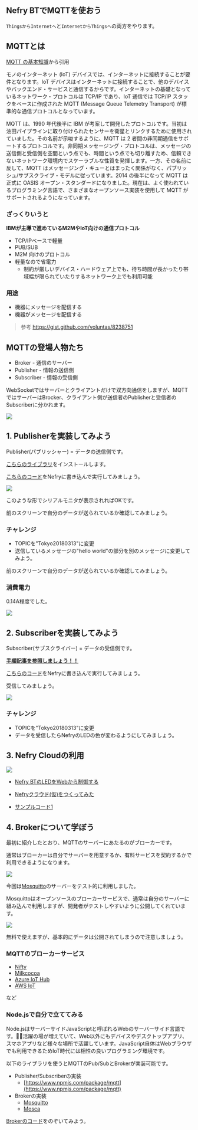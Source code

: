 ## Nefry BTでMQTTを使おう

`ThingsからInternetへ`と`InternetからThingsへ`の両方をやります。

## MQTTとは

[MQTT の基本知識](https://www.ibm.com/developerworks/jp/iot/library/iot-mqtt-why-good-for-iot/)から引用

モノのインターネット (IoT) デバイスでは、インターネットに接続することが要件となります。IoT デバイスはインターネットに接続することで、他のデバイスやバックエンド・サービスと通信するからです。インターネットの基礎となっているネットワーク・プロトコルは TCP/IP であり、IoT 通信では TCP/IP スタックをベースに作成された MQTT (Message Queue Telemetry Transport) が標準的な通信プロトコルとなっています。

MQTT は、1990 年代後半に IBM が考案して開発したプロトコルです。当初は油田パイプラインに取り付けられたセンサーを衛星とリンクするために使用されていました。その名前が示唆するように、MQTT は 2 者間の非同期通信をサポートするプロトコルです。非同期メッセージング・プロトコルは、メッセージの送信側と受信側を空間という点でも、時間という点でも切り離すため、信頼できないネットワーク環境内でスケーラブルな性質を発揮します。一方、その名前に反して、MQTT はメッセージング・キューとはまったく関係がなく、パブリッシュ/サブスクライブ・モデルに従っています。2014 の後半になって MQTT は正式に OASIS オープン・スタンダードになりました。現在は、よく使われているプログラミング言語で、さまざまなオープンソース実装を使用して MQTT がサポートされるようになっています。

### ざっくりいうと

**IBMが主導で進めているM2MやIoT向けの通信プロトコル**

* TCP/IPベースで軽量
* PUB/SUB
* M2M 向けのプロトコル
* 軽量なので省電力
    * 制約が厳しいデバイス・ハードウェア上でも、待ち時間が長かったり帯域幅が限られていたりするネットワーク上でも利用可能

### 用途

* 機器にメッセージを配信する
* 機器がメッセージを配信する

> 参考 https://gist.github.com/voluntas/8238751

## MQTTの登場人物たち

* Broker - 通信のサーバー
* Publisher - 情報の送信側
* Subscriber - 情報の受信側

WebSocketではサーバーとクライアントだけで双方向通信をしますが、MQTTではサーバーはBrocker、クライアント側が送信者のPublisherと受信者のSubscriberに分かれます。

![](https://dotstud.io/img/blog/141/1.png)

## 1. Publisherを実装してみよう

Publisher(パブリッシャー) = データの送信側です。

[こちらのライブラリ](https://github.com/knolleary/pubsubclient)をインストールします。

[こちらのコード](5.3.1_publisher/5.3.1_publisher.ino)をNefryに書き込んで実行してみましょう。

![](https://i.gyazo.com/9e3a1d1a700b1284ce39957e4238be18.png)

このような形でシリアルモニタが表示されればOKです。

前のスクリーンで自分のデータが送られているか確認してみましょう。

### チャレンジ

* TOPICを"Tokyo20180313"に変更
* 送信しているメッセージの"hello world"の部分を別のメッセージに変更してみよう。

前のスクリーンで自分のデータが送られているか確認してみましょう。

### 消費電力

0.14A程度でした。

![](https://i.gyazo.com/33b1601aedc85a196e3f656aa112841d.jpg)

## 2. Subscriberを実装してみよう

Subscriber(サブスクライバー) = データの受信側です。

**[手順記事を参照しましょう！！](https://dotstud.io/blog/nefry-bt-connect-mqtt/)**

[こちらのコード](https://github.com/n0bisuke/20180119_tokushima/blob/master/step5_tips/5.3_mqtt/5.3.2_subscriber/5.3.2_subscriber.ino)をNefryに書き込んで実行してみましょう。

受信してみましょう。

![](https://i.gyazo.com/7d02cd7509e64017ddd3f1a3c0e69aaf.gif)

### チャレンジ

* TOPICを"Tokyo20180313"に変更
* データを受信したらNefryのLEDの色が変わるようにしてみましょう。

## 3. Nefry Cloudの利用

![](https://camo.qiitausercontent.com/44ec27bb3f2ee20c196e1cdd38d66da009acd13e/68747470733a2f2f692e6779617a6f2e636f6d2f32346239396665643262633266396436343366666165633133643534363238642e676966)

- [Nefry BTのLEDをWebから制御する](https://qiita.com/n0bisuke/items/ff0d1ddf41eaa13fd72a#_reference-5da4e1e79fac061f3cf4)

- [Nefryクラウド(仮)をつくってみた](https://qiita.com/wamisnet/items/38d6a5ac8332b090d0c2)

- [サンプルコード1](https://github.com/n0bisuke/20180307_tokyo/blob/master/step5_tips/5.3_mqtt/5.3.4_nefrycloud/5.3.4_nefrycloud_1/5.3.4_nefrycloud_1.ino#L10)

## 4. Brokerについて学ぼう

最初に紹介したとおり、MQTTのサーバーにあたるのがブローカーです。

通常はブローカーは自分でサーバーを用意するか、有料サービスを契約するかで利用できるようになります。

![](https://i.gyazo.com/17221f80f75a99a3e88cda6c4a3a907e.png)

今回は[Mosquitto](https://mosquitto.org/)のサーバーをテスト的に利用しました。

Mosquittoはオープンソースのブローカーサービスで、通常は自分のサーバーに組み込んで利用しますが、開発者がテストしやすいように公開してくれています。

![](https://i.gyazo.com/3480e886dd3e6bf497742f114acb4b62.png)

無料で使えますが、基本的にデータは公開されてしまうので注意しましょう。

### MQTTのブローカーサービス

* [Nifty](https://cloud.nifty.com/service/mqtt.htm)
* [Milkcocoa](https://mlkcca.com/)
* [Azure IoT Hub](https://docs.microsoft.com/ja-jp/azure/iot-hub/iot-hub-mqtt-support)
* [AWS IoT](https://aws.amazon.com/jp/iot-core/features/)

など

### Node.jsで自分で立ててみる

Node.jsはサーバーサイドJavaScriptと呼ばれるWebのサーバーサイド言語です。活躍の場が増えていて、Web以外にもデバイスやデスクトップアプリ、スマホアプリなど様々な場所で活躍しています。JavaScript自体はWebブラウザでも利用できるためIoT時代には相性の良いプログラミング環境です。

以下のライブラリを使うとMQTTのPub/SubとBrokerが実装可能です。

* Publisher/Subscriberの実装
    * [https://www.npmjs.com/package/mqtt](https://www.npmjs.com/package/mqtt)
* Brokerの実装
    * [Mosquitto](https://mosquitto.org/)
    * [Mosca](http://www.mosca.io/)

[Brokerのコード](https://github.com/n0bisuke/20180119_tokushima/blob/master/step5_tips/5.3_mqtt/5.3.3_broker/broker.js)をのぞいてみよう。
